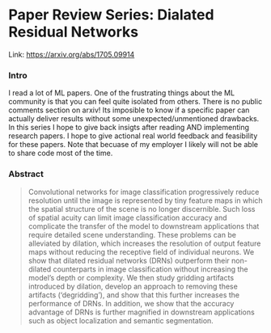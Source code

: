 # Paper Review Series: Dialated Residual Networks

Link: https://arxiv.org/abs/1705.09914

### Intro

I read a lot of ML papers. One of the frustrating things about the ML community is that you can feel quite isolated from others.
There is no public comments section on arxiv! Its imposible to know if a specific paper can actually deliver results without some
unexpected/unmentioned drawbacks. In this series I hope to give back insigts after reading AND implementing research papers. 
I hope to give actional real world feedback and feasibility for these papers. Note that becuase of my employer I likely will 
not be able to share code most of the time.

### Abstract

> Convolutional networks for image classification progressively reduce resolution until the image is represented by
tiny feature maps in which the spatial structure of the scene
is no longer discernible. Such loss of spatial acuity can limit
image classification accuracy and complicate the transfer
of the model to downstream applications that require detailed scene understanding. These problems can be alleviated by dilation, which increases the resolution of output
feature maps without reducing the receptive field of individual neurons. We show that dilated residual networks
(DRNs) outperform their non-dilated counterparts in image classification without increasing the model’s depth or
complexity. We then study gridding artifacts introduced by
dilation, develop an approach to removing these artifacts
(‘degridding’), and show that this further increases the performance of DRNs. In addition, we show that the accuracy
advantage of DRNs is further magnified in downstream applications such as object localization and semantic segmentation.

### 
